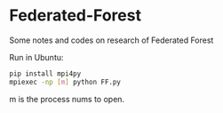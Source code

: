 # Federated-Forest
Some notes and codes on research of Federated Forest

Run in Ubuntu:
```Bash
pip install mpi4py
mpiexec -np [m] python FF.py
```
m is the process nums to open.